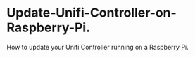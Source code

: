 # Update-Unifi-Controller-on-Raspberry-Pi.
How to update your Unifi Controller running on a Raspberry Pi.
